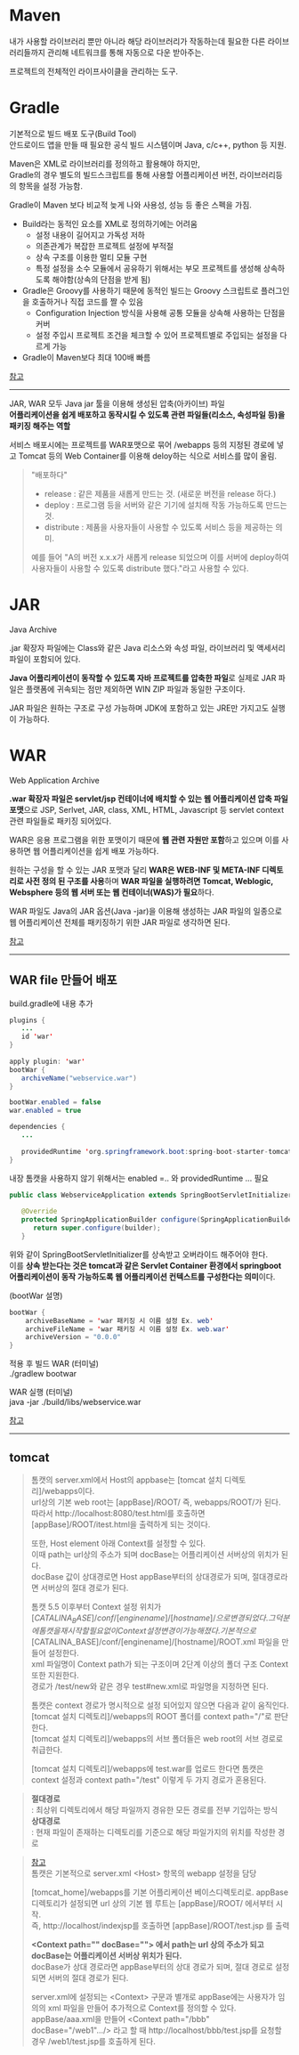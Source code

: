 # Maven
내가 사용할 라이브러리 뿐만 아니라 해당 라이브러리가 작동하는데 필요한 다른 라이브러리들까지 관리해 네트워크를 통해 자동으로 다운 받아주는.  

프로젝트의 전체적인 라이프사이클을 관리하는 도구.  

# Gradle
기본적으로 빌드 배포 도구(Build Tool)  
안드로이드 앱을 만들 때 필요한 공식 빌드 시스템이며 Java, c/c++, python 등 지원.  

Maven은 XML로 라이브러리를 정의하고 활용해야 하지만,  
Gradle의 경우 별도의 빌드스크립트를 통해 사용할 어플리케이션 버전, 라이브러리등의 항목을 설정 가능함.  

Gradle이 Maven 보다 비교적 늦게 나와 사용성, 성능 등 좋은 스펙을 가짐.  

- Build라는 동적인 요소를 XML로 정의하기에는 어려움  
	- 설정 내용이 길어지고 가독성 저하
	- 의존관계가 복잡한 프로젝트 설정에 부적절
	- 상속 구조를 이용한 멀티 모듈 구현
	- 특정 설정을 소수 모듈에서 공유하기 위해서는 부모 프로젝트를 생성해 상속하도록 해야함(상속의 단점을 받게 됨)
- Gradle은 Groovy를 사용하기 때문에 동적인 빌드는 Groovy 스크립트로 플러그인을 호출하거나 직접 코드를 짤 수 있음
	- Configuration Injection 방식을 사용해 공통 모듈을 상속해 사용하는 단점을 커버
	- 설정 주입시 프로젝트 조건을 체크할 수 있어 프로젝트별로 주입되는 설정을 다르게 가능
- Gradle이 Maven보다 최대 100배 빠름

[참고](https://hyojun123.github.io/2019/04/18/gradleAndMaven/)

---

JAR, WAR 모두 Java jar 툴을 이용해 생성된 압축(아카이브) 파일  
**어플리케이션을 쉽게 배포하고 동작시킬 수 있도록 관련 파일들(리소스, 속성파일 등)을 패키징 해주는 역할**  

서비스 배포시에는 프로젝트를 WAR포맷으로 묶어 /webapps 등의 지정된 경로에 넣고 Tomcat 등의 Web Container를 이용해 deloy하는 식으로 서비스를 많이 올림.  

> "배포하다"
> - release
>   : 같은 제품을 새롭게 만드는 것. (새로운 버전을 release 하다.)
> - deploy
>   : 프로그램 등을 서버와 같은 기기에 설치해 작동 가능하도록 만드는 것.
> - distribute
>   : 제품을 사용자들이 사용할 수 있도록 서비스 등을 제공하는 의미.
>   
> 예를 들어 "A의 버전 x.x.x가 새롭게 release 되었으며 이를 서버에 deploy하여 사용자들이 사용할 수 있도록 distribute 했다."라고 사용할 수 있다.

# JAR
Java Archive  

.jar 확장자 파일에는 Class와 같은 Java 리소스와 속성 파일, 라이브러리 및 액세서리 파일이 포함되어 있다.  

**Java 어플리케이션이 동작할 수 있도록 자바 프로젝트를 압축한 파일**로  실제로 JAR 파일은 플랫폼에 귀속되는 점만 제외하면 WIN ZIP 파일과 동일한 구조이다.  

JAR 파일은 원하는 구조로 구성 가능하며 JDK에 포함하고 있는 JRE만 가지고도 실행이 가능하다.  

# WAR
Web Application Archive  

**.war 확장자 파일은 servlet/jsp 컨테이너에 배치할 수 있는 웹 어플리케이션 압축 파일 포맷**으로 JSP, Serlvet, JAR, class, XML, HTML, Javascript 등 servlet context 관련 파일들로 패키징 되어있다.  

WAR은 응용 프로그램을 위한 포맷이기 때문에 **웹 관련 자원만 포함**하고 있으며 이를 사용하면 웹 어플리케이션을 쉽게 배포 가능하다.  

원하는 구성을 할 수 있는 JAR 포맷과 달리 **WAR은 WEB-INF 및 META-INF 디렉토리로 사전 정의 된 구조를 사용**하며 **WAR 파일을 실행하려면 Tomcat, Weblogic, Websphere 등의 웹 서버 또는 웹 컨테이너(WAS)가 필요**하다.  

WAR 파일도 Java의 JAR 옵션(Java -jar)을 이용해 생성하는 JAR 파일의 일종으로 웹 어플리케이션 전체를 패키징하기 위한 JAR 파일로 생각하면 된다.  

[참고](https://ifuwanna.tistory.com/224)  

---

## WAR file 만들어 배포
build.gradle에 내용 추가  
```java
plugins {  
   ...
   id 'war'  
}  
  
apply plugin: 'war'  
bootWar {  
   archiveName("webservice.war")  
}

bootWar.enabled = false  
war.enabled = true

dependencies {  
   ...
  
   providedRuntime 'org.springframework.boot:spring-boot-starter-tomcat'  
}
```
내장 톰캣을 사용하지 않기 위해서는 enabled =.. 와 providedRuntime ... 필요  

```java
public class WebserviceApplication extends SpringBootServletInitializer {  
  
   @Override  
   protected SpringApplicationBuilder configure(SpringApplicationBuilder builder) {  
      return super.configure(builder);  
   }
```
위와 같이 SpringBootServletInitializer를 상속받고 오버라이드 해주어야 한다.  
이를 **상속 받는다는 것은 tomcat과 같은 Servlet Container 환경에서 springboot 어플리케이션이 동작 가능하도록 웹 어플리케이션 컨텍스트를 구성한다는 의미**이다.  

(bootWar 설명)  
```java
bootWar {
	archiveBaseName = 'war 패키징 시 이름 설정 Ex. web'
	archiveFileName = 'war 패키징 시 이름 설정 Ex. web.war'
	archiveVersion = "0.0.0"
}
```
적용 후 빌드 WAR (터미널)  
./gradlew bootwar  

WAR 실행 (터미널)  
java -jar ./build/libs/webservice.war  

[참고](https://bigdatamaster.tistory.com/121)

---

## tomcat
> 톰캣의 server.xml에서 Host의 appbase는 [tomcat 설치 디렉토리]/webapps이다.  
url상의 기본 web root는 [appBase]/ROOT/ 즉, webapps/ROOT/가 된다.  
따라서 http://localhost:8080/test.html를 호출하면 [appBase]/ROOT/itest.html을 출력하게 되는 것이다.  
>
> 또한, Host element 아래 Context를 설정할 수 있다.  
이때 path는 url상의 주소가 되며 docBase는 어플리케이션 서버상의 위치가 된다.  
docBase 값이 상대경로면 Host appBase부터의 상대경로가 되며, 절대경로라면 서버상의 절대 경로가 된다.  
>
> 톰캣 5.5 이후부터 Context 설정 위치가 [$CATALINA_BASE]/conf/[enginename]/[hostname]/으로 변경되었다.  
> 그 덕분에 톰캣을 재시작할 필요없이 Context 설정 변경이 가능해졌다.  
> 기본적으로 [$CATALINA_BASE]/conf/[enginename]/[hostname]/ROOT.xml 파일을 만들어 설정한다.  
> xml 파일명이 Context path가 되는 구조이며 2단계 이상의 폴더 구조 Context 또한 지원한다.  
> 경로가 /test/new와 같은 경우 test#new.xml로 파일명을 지정하면 된다.  
>   
> 톰캣은 context 경로가 명시적으로 설정 되어있지 않으면 다음과 같이 움직인다.  
> [tomcat 설치 디렉토리]/webapps의 ROOT 폴더를 context path="/"로 판단한다.  
> [tomcat 설치 디렉토리]/webapps의 서브 폴더들은 web root의 서브 경로로 취급한다.  
>   
> [tomcat 설치 디렉토리]/webapps에 test.war를 업로드 한다면 톰캣은 context 설정과 context path="/test" 이렇게 두 가지 경로가 혼용된다.  

> **절대경로**  
> : 최상위 디렉토리에서 해당 파일까지 경유한 모든 경로를 전부 기입하는 방식  
> **상대경로**  
> : 현재 파일이 존재하는 디렉토리를 기준으로 해당 파일가지의 위치를 작성한 경로

> [참고](https://base-on.tistory.com/332)  
> 톰캣은 기본적으로 server.xml \<Host> 항목의 webapp 설정을 담당
>
> [tomcat_home]/webapps를 기본 어플리케이션 베이스디렉토리로. 
> appBase 디렉토리가 설정되면 url 상의 기본 웹 루트는 [appBase]/ROOT/ 에서부터 시작.  
> 즉, http://localhost/indexjsp를 호출하면 [appBase]/ROOT/test.jsp 를 출력  
> 
> **\<Context path="" docBase=""> 에서 path는 url 상의 주소가 되고 docBase는 어플리케이션 서버상 위치가 된다.**  
> docBase가 상대 경로라면 appBase부터의 상대 경로가 되며, 절대 경로로 설정되면 서버의 절대 경로가 된다.
> 
> server.xml에 설정되는 \<Context> 구문과 별개로 appBase에는 사용자가 임의의 xml 파일을 만들어 추가적으로 Context를 정의할 수 있다.  
> appBase/aaa.xml을 만들어 \<Context path="/bbb" docBase="/web1".../> 라고 할 때 http://localhost/bbb/test.jsp를 요청할 경우 /web1/test.jsp를 호출하게 된다.
